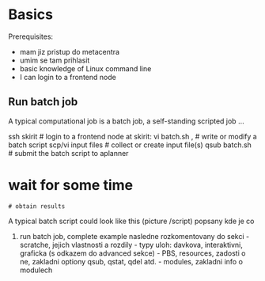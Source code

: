 # Basics 

Prerequisites:

- mam jiz pristup do metacentra
- umim se tam prihlasit
- basic knowledge of Linux command line
- I can login to a frontend node

## Run batch job

A typical computational job is a batch job, a self-standing scripted job ...

ssh skirit # login to a frontend node
at skirit: vi batch.sh , # write or modify a batch script
scp/vi input files # collect or create input file(s) 
qsub batch.sh # submit the batch script to aplanner
   # wait for some time
    # obtain results

A typical batch script could look like this (picture /script) popsany kde je co



  1. run batch job, complete example nasledne rozkomentovany do sekci
    - scratche, jejich vlastnosti a rozdily
    - typy uloh: davkova, interaktivni, graficka (s odkazem do advanced sekce)
    - PBS, resources, zadosti o ne, zakladni optiony qsub, qstat, qdel atd.
    - modules, zakladni info o modulech



